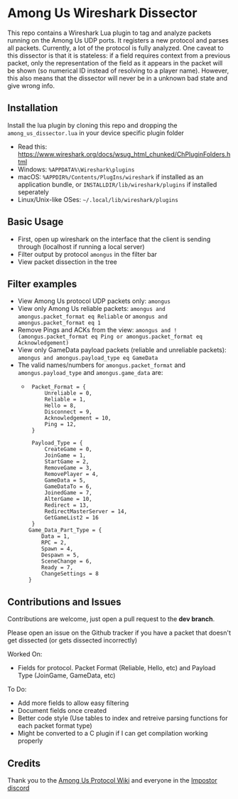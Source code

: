# Among Us Wireshark Dissector
This repo contains a Wireshark Lua plugin to tag and analyze packets running on the Among Us UDP ports. 
It registers a new protocol and parses all packets. Currently, a lot of the protocol is fully analyzed. 
One caveat to this dissector is that it is stateless: if a field requires context from a previous packet, only the 
representation of the field as it appears in the packet will be shown (so numerical ID instead of resolving to a player name).
However, this also means that the dissector will never be in a unknown bad state and give wrong info.

## Installation
Install the lua plugin by cloning this repo and dropping the `among_us_dissector.lua` in your device specific plugin folder
- Read this: https://www.wireshark.org/docs/wsug_html_chunked/ChPluginFolders.html
- Windows: `%APPDATA%\Wireshark\plugins`
- macOS: `%APPDIR%/Contents/PlugIns/wireshark` if installed as an application bundle, or `INSTALLDIR/lib/wireshark/plugins` if installed seperately
- Linux/Unix-like OSes: `~/.local/lib/wireshark/plugins`

## Basic Usage
- First, open up wireshark on the interface that the client is sending through (localhost if running a local server)
- Filter output by protocol `amongus` in the filter bar
- View packet dissection in the tree

## Filter examples
- View Among Us protocol UDP packets only: `amongus`
- View only Among Us reliable packets: `amongus and amongus.packet_format eq Reliable` or `amongus and amongus.packet_format eq 1`
- Remove Pings and ACKs from the view: `amongus and !(amongus.packet_format eq Ping or amongus.packet_format eq Acknowledgement)`
- View only GameData payload packets (reliable and unreliable packets): `amongus and amongus.payload_type eq GameData`
- The valid names/numbers for `amongus.packet_format` and `amongus.payload_type` and `amongus.game_data` are:
     - ```
        Packet_Format = {
            Unreliable = 0,
            Reliable = 1,
            Hello = 8,
            Disconnect = 9,
            Acknowledgement = 10,
            Ping = 12,
        }
        
        Payload_Type = {
            CreateGame = 0,
            JoinGame = 1,
            StartGame = 2,
            RemoveGame = 3,
            RemovePlayer = 4,
            GameData = 5,
            GameDataTo = 6,
            JoinedGame = 7,
            AlterGame = 10,
            Redirect = 13,
            RedirectMasterServer = 14,
            GetGameList2 = 16
        }
       Game_Data_Part_Type = {
           Data = 1,
           RPC = 2,
           Spawn = 4,
           Despawn = 5,
           SceneChange = 6,
           Ready = 7,
           ChangeSettings = 8
       }
        ```

## Contributions and Issues
Contributions are welcome, just open a pull request to the **dev branch**. 

Please open an issue on the Github tracker if you have a packet that doesn't get dissected (or gets dissected incorrectly)

Worked On:
- Fields for protocol. Packet Format (Reliable, Hello, etc) and Payload Type (JoinGame, GameData, etc)

To Do: 
- Add more fields to allow easy filtering
- Document fields once created
- Better code style (Use tables to index and retreive parsing functions for each packet format type)
- Might be converted to a C plugin if I can get compilation working properly 

## Credits
Thank you to the [Among Us Protocol Wiki](https://wiki.weewoo.net/) and everyone in the [Impostor discord](https://discord.gg/Mk3w6Tb)
